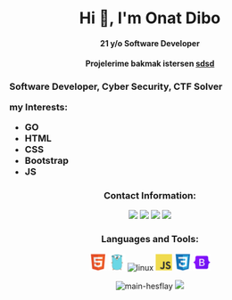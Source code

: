 <h1 align="center">Hi 👋, I'm Onat Dibo</h1>
<h4 align="center" >21 y/o Software Developer </h2>

<h4 align="center">Projelerime bakmak istersen
  <a href="#">sdsd</a>
</h4>

<h3 >Software Developer, Cyber Security, CTF Solver

my Interests:
- GO
- HTML
- CSS
- Bootstrap
- JS </h3>

<h3 align="center">Contact Information:</h2>
<p align="center">
  <a href="https://instagram.com/hesflay"><img src="https://img.shields.io/badge/instagram-E4405F.svg?style=for-the-badge&logo=instagram&logoColor=white"/></a>
  <a href="https://hesflay.medium.com/"><img src="https://img.shields.io/badge/medium-9146FF.svg?style=for-the-badge&logo=medium&logoColor=white"/></a>
  <a href="https://linkedin.com/in/onat-dibo-7205aa213"><img src="https://img.shields.io/badge/linkedin-0077B5.svg?style=for-the-badge&logo=linkedin&logoColor=white"/></a>
  <a href="https://twitter.com/hesflay"><img src="https://img.shields.io/badge/twitter-1DA1F2.svg?style=for-the-badge&logo=twitter&logoColor=white"/></a>
</p>

<h3 align="center">Languages and Tools:</h2>
<p align="center">
 
<img src="https://raw.githubusercontent.com/devicons/devicon/master/icons/html5/html5-original.svg" alt="html5" width="30" height="30"/>
<img src="https://raw.githubusercontent.com/devicons/devicon/master/icons/go/go-original.svg" alt="go" width="30" height="30"/>
<img src="https://www.vectorlogo.zone/logos/linux/linux-icon.svg" alt="linux" width="30" height="30"/>
<img src="https://raw.githubusercontent.com/devicons/devicon/master/icons/javascript/javascript-original.svg" alt="javascript" width="30" height="30"/>
<img src="https://raw.githubusercontent.com/devicons/devicon/master/icons/css3/css3-original.svg" alt="css3" width="30" height="30"/>
<img src="https://raw.githubusercontent.com/devicons/devicon/master/icons/bootstrap/bootstrap-original.svg" alt="bootstrap" width="30" height="30"/>

</p>

<p align="center">
 
<img src="https://github-readme-stats.vercel.app/api/top-langs/?username=main-hesflay&layout=compact&hide=html&theme=radical" alt="main-hesflay"/>
<img height="170em" src="https://github-readme-stats.vercel.app/api?username=main-hesflay&include_all_commits=true&count_private=true&show_icons=true&theme=radical"/>


</p>
